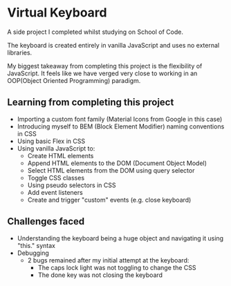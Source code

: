 
# Virtual Keyboard

A side project I completed whilst studying on School of Code.

The keyboard is created entirely in vanilla JavaScript and uses no external libraries.

My biggest takeaway from completing this project is the flexibility of JavaScript. It feels like we have verged very close to working in an OOP(Object Oriented Programming) paradigm.

## Learning from completing this project
- Importing a custom font family (Material Icons from Google in this case)
- Introducing myself to BEM (Block Element Modifier) naming conventions in CSS
- Using basic Flex in CSS
- Using vanilla JavaScript to:
    - Create HTML elements
    - Append HTML elements to the DOM (Document Object Model)
    - Select HTML elements from the DOM using query selector
    - Toggle CSS classes
    - Using pseudo selectors in CSS
    - Add event listeners
    - Create and trigger "custom" events (e.g. close keyboard)

## Challenges faced
- Understanding the keyboard being a huge object and navigating it using "this." syntax
- Debugging
    - 2 bugs remained after my initial attempt at the keyboard:
        - The caps lock light was not toggling to change the CSS
        - The done key was not closing the keyboard
